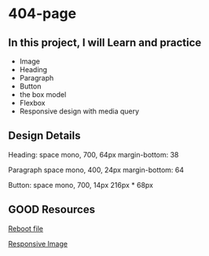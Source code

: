 # 404-page

## In this project, I will Learn and practice

- Image
- Heading
- Paragraph
- Button
- the box model
- Flexbox
- Responsive design with media query

## Design Details

Heading:
space mono, 700, 64px
margin-bottom: 38

Paragraph
space mono, 400, 24px
margin-bottom: 64

Button:
space mono, 700, 14px
216px * 68px

## GOOD Resources

[Reboot file](https://getbootstrap.com/docs/4.0/content/reboot/)

[Responsive Image](https://www.freecodecamp.org/news/time-saving-css-techniques-to-create-responsive-images-ebb1e84f90d5/)